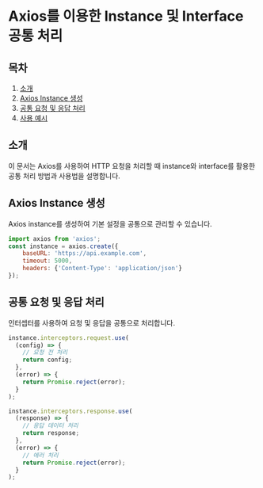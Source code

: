 # Axios를 이용한 Instance 및 Interface 공통 처리

## 목차
1. [소개](#소개)
2. [Axios Instance 생성](#axios-instance-생성) 
3. [공통 요청 및 응답 처리](#공통-요청-및-응답-처리)
4. [사용 예시](#사용-예시)

## 소개
이 문서는 Axios를 사용하여 HTTP 요청을 처리할 때 instance와 interface를 활용한 공통 처리 방법과 사용법을 설명합니다.

## Axios Instance 생성
Axios instance를 생성하여 기본 설정을 공통으로 관리할 수 있습니다.

```javascript
import axios from 'axios';
const instance = axios.create({
    baseURL: 'https://api.example.com',
    timeout: 5000,
    headers: {'Content-Type': 'application/json'}
});
```

## 공통 요청 및 응답 처리
인터셉터를 사용하여 요청 및 응답을 공통으로 처리합니다.

```javascript 
instance.interceptors.request.use(
  (config) => {
    // 요청 전 처리
    return config;
  },
  (error) => {
    return Promise.reject(error);
  }
);

instance.interceptors.response.use(
  (response) => {
    // 응답 데이터 처리
    return response;
  },
  (error) => {
    // 에러 처리
    return Promise.reject(error);
  }
);
```



